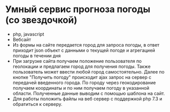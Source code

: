 # Умный сервис прогноза погоды (со звездочкой)
- php, javascript
- Вебсайт
- Из формы на сайте передается город для запроса погоды, в ответ приходит json объект с данными о текущей погоде и агрегацией погоды в течении дня
- При загрузке сайта получаем положение пользователя по геолокации и предлагаем город для получения погоды. Также пользователь может ввести любой город самостоятельно. Далее по кнопке "Получить погоду" происходит ajax запрос на сервер с передачей введенного города. По городу через геокодирование получаем координаты и по ним получаем погоду в указанной области. Полученные данные выводим с помощью шаблона на сайт.
- Для работы положить файлы на веб сервер с поддержкой php 7.3 и обратиться к серверу.

